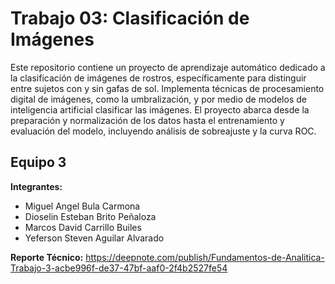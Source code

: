 # Trabajo 03: Clasificación de Imágenes

Este repositorio contiene un proyecto de aprendizaje automático dedicado a la clasificación de imágenes de rostros, específicamente para distinguir entre sujetos con y sin gafas de sol. Implementa técnicas de procesamiento digital de imágenes, como la umbralización, y por medio de modelos de inteligencia artificial clasificar las imágenes. El proyecto abarca desde la preparación y normalización de los datos hasta el entrenamiento y evaluación del modelo, incluyendo análisis de sobreajuste y la curva ROC.

## Equipo 3

**Integrantes:**

* Miguel Angel Bula Carmona
* Dioselin Esteban Brito Peñaloza
* Marcos David Carrillo Builes
* Yeferson Steven Aguilar Alvarado

**Reporte Técnico:** https://deepnote.com/publish/Fundamentos-de-Analitica-Trabajo-3-acbe996f-de37-47bf-aaf0-2f4b2527fe54
